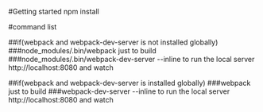 #Getting started
npm install

#command list


##if(webpack and webpack-dev-server is not installed globally)
###node_modules/.bin/webpack
just to build
###node_modules/.bin/webpack-dev-server --inline
to run the local server http://localhost:8080 and watch


##if(webpack and webpack-dev-server is installed globally)
###webpack
just to build
###webpack-dev-server --inline
to run the local server http://localhost:8080 and watch